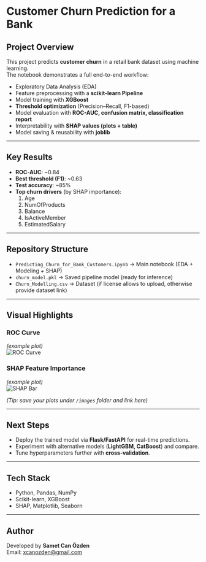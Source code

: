 # Customer Churn Prediction for a Bank

##  Project Overview
This project predicts **customer churn** in a retail bank dataset using machine learning.  
The notebook demonstrates a full end-to-end workflow:  
- Exploratory Data Analysis (EDA)  
- Feature preprocessing with a **scikit-learn Pipeline**  
- Model training with **XGBoost**  
- **Threshold optimization** (Precision–Recall, F1-based)  
- Model evaluation with **ROC-AUC, confusion matrix, classification report**  
- Interpretability with **SHAP values (plots + table)**  
- Model saving & reusability with **joblib**  

---

##  Key Results
- **ROC-AUC**: ~0.84  
- **Best threshold (F1)**: ~0.63  
- **Test accuracy**: ~85%  
- **Top churn drivers** (by SHAP importance):  
  1. Age  
  2. NumOfProducts  
  3. Balance  
  4. IsActiveMember  
  5. EstimatedSalary  

---

##  Repository Structure
- `Predicting_Churn_for_Bank_Customers.ipynb` → Main notebook (EDA + Modeling + SHAP)  
- `churn_model.pkl` → Saved pipeline model (ready for inference)  
- `Churn_Modelling.csv` → Dataset (if license allows to upload, otherwise provide dataset link)  

---

##  Visual Highlights
### ROC Curve
*(example plot)*  
![ROC Curve](images/roc_curve.png)  

### SHAP Feature Importance
*(example plot)*  
![SHAP Bar](images/shap_importance.png)  

*(Tip: save your plots under `/images` folder and link here)*  

---

##  Next Steps
- Deploy the trained model via **Flask/FastAPI** for real-time predictions.  
- Experiment with alternative models (**LightGBM, CatBoost**) and compare.  
- Tune hyperparameters further with **cross-validation**.  

---

##  Tech Stack
- Python, Pandas, NumPy  
- Scikit-learn, XGBoost  
- SHAP, Matplotlib, Seaborn  

---
##  Author
Developed by **Samet Can Özden**  
Email: xcanozden@gmail.com  
